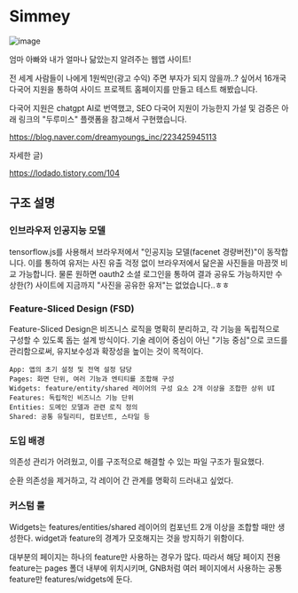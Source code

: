 # Simmey

![image](https://github.com/user-attachments/assets/9d4941d5-7d4e-4e78-ad73-2dcd526605aa)

엄마 아빠와 내가 얼마나 닮았는지 알려주는 웹앱 사이트! 

전 세계 사람들이 나에게 1원씩만(광고 수익) 주면 부자가 되지 않을까..? 싶어서 
16개국 다국어 지원을 통하여 사이드 프로젝트 홈페이지를 만들고 테스트 해봤습니다.

다국어 지원은 chatgpt AI로 번역했고, SEO 다국어 지원이 가능한지 가설 및 검증은 아래 링크의 "두루미스" 플랫폼을 참고해서 구현했습니다.

https://blog.naver.com/dreamyoungs_inc/223425945113


자세한 글)

https://lodado.tistory.com/104


## 구조 설명


### 인브라우저 인공지능 모델  

tensorflow.js를 사용해서 브라우저에서 "인공지능 모델(facenet 경량버전)"이 동작합니다.
이를 통하여 유저는 사진 유출 걱정 없이 브라우저에서 닮은꼴 사진들을 마끔껏 비교 가능합니다.
물론 원하면 oauth2 소셜 로그인을 통하여 결과 공유도 가능하지만
수상한(?) 사이트에 지금까지 "사진을 공유한 유저"는 없었습니다..ㅎㅎ 

### Feature-Sliced Design (FSD)

Feature-Sliced Design은 비즈니스 로직을 명확히 분리하고, 각 기능을 독립적으로 구성할 수 있도록 돕는 설계 방식이다. 기술 레이어 중심이 아닌 "기능 중심"으로 코드를 관리함으로써, 유지보수성과 확장성을 높이는 것이 목적이다.

```
App: 앱의 초기 설정 및 전역 설정 담당
Pages: 화면 단위, 여러 기능과 엔티티를 조합해 구성
Widgets: feature/entity/shared 레이어의 구성 요소 2개 이상을 조합한 상위 UI
Features: 독립적인 비즈니스 기능 단위
Entities: 도메인 모델과 관련 로직 정의
Shared: 공통 유틸리티, 컴포넌트, 스타일 등
```

### 도입 배경

의존성 관리가 어려웠고, 이를 구조적으로 해결할 수 있는 파일 구조가 필요했다.

순환 의존성을 제거하고, 각 레이어 간 관계를 명확히 드러내고 싶었다.


### 커스텀 룰

Widgets는 features/entities/shared 레이어의 컴포넌트 2개 이상을 조합할 때만 생성한다. widget과 feature의 경계가 모호해지는 것을 방지하기 위함이다.

대부분의 페이지는 하나의 feature만 사용하는 경우가 많다. 따라서 해당 페이지 전용 feature는 pages 폴더 내부에 위치시키며, GNB처럼 여러 페이지에서 사용하는 공통 feature만 features/widgets에 둔다.







